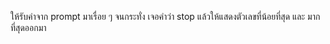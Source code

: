 ให้รับค่าจาก prompt มาเรื่อย ๆ จนกระทั่ง เจอคำว่า stop แล้วให้แสดงตัวเลขที่น้อยที่สุด และ มากที่สุดออกมา